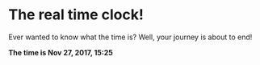 # The real time clock!

Ever wanted to know what the time is? Well, your journey is about to end!

**The time is Nov 27, 2017, 15:25**
